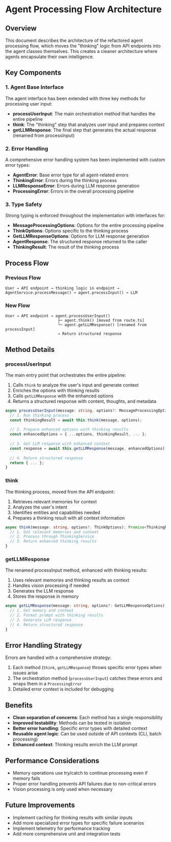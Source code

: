 # Agent Processing Flow Architecture

## Overview

This document describes the architecture of the refactored agent processing flow, which moves the "thinking" logic from API endpoints into the agent classes themselves. This creates a cleaner architecture where agents encapsulate their own intelligence.

## Key Components

### 1. Agent Base Interface

The agent interface has been extended with three key methods for processing user input:

- **processUserInput**: The main orchestration method that handles the entire pipeline
- **think**: The "thinking" step that analyzes user input and prepares context
- **getLLMResponse**: The final step that generates the actual response (renamed from processInput)

### 2. Error Handling

A comprehensive error handling system has been implemented with custom error types:

- **AgentError**: Base error type for all agent-related errors
- **ThinkingError**: Errors during the thinking process
- **LLMResponseError**: Errors during LLM response generation
- **ProcessingError**: Errors in the overall processing pipeline

### 3. Type Safety

Strong typing is enforced throughout the implementation with interfaces for:

- **MessageProcessingOptions**: Options for the entire processing pipeline
- **ThinkOptions**: Options specific to the thinking process
- **GetLLMResponseOptions**: Options for LLM response generation
- **AgentResponse**: The structured response returned to the caller
- **ThinkingResult**: The result of the thinking process

## Process Flow

### Previous Flow

```
User → API endpoint → thinking logic in endpoint → AgentService.processMessage() → agent.processInput() → LLM
```

### New Flow

```
User → API endpoint → agent.processUserInput()
                       ├─ agent.think() [moved from route.ts]
                       └─ agent.getLLMResponse() [renamed from processInput]
                       → Return structured response
```

## Method Details

### processUserInput

The main entry point that orchestrates the entire pipeline:

1. Calls `think` to analyze the user's input and generate context
2. Enriches the options with thinking results
3. Calls `getLLMResponse` with the enhanced options
4. Returns a structured response with content, thoughts, and metadata

```typescript
async processUserInput(message: string, options?: MessageProcessingOptions): Promise<AgentResponse> {
  // 1. Run thinking process
  const thinkingResult = await this.think(message, options);
  
  // 2. Prepare enhanced options with thinking results
  const enhancedOptions = { ...options, thinkingResult, ... };
  
  // 3. Get LLM response with enhanced context
  const response = await this.getLLMResponse(message, enhancedOptions);
  
  // 4. Return structured response
  return { ... };
}
```

### think

The thinking process, moved from the API endpoint:

1. Retrieves relevant memories for context
2. Analyzes the user's intent
3. Identifies entities and capabilities needed
4. Prepares a thinking result with all context information

```typescript
async think(message: string, options?: ThinkOptions): Promise<ThinkingResult> {
  // 1. Get relevant memories and context
  // 2. Process through ThinkingService
  // 3. Return enhanced thinking results
}
```

### getLLMResponse

The renamed processInput method, enhanced with thinking results:

1. Uses relevant memories and thinking results as context
2. Handles vision processing if needed
3. Generates the LLM response
4. Stores the response in memory

```typescript
async getLLMResponse(message: string, options?: GetLLMResponseOptions): Promise<AgentResponse> {
  // 1. Get memory and context
  // 2. Format prompt with thinking results
  // 3. Generate LLM response
  // 4. Return structured response
}
```

## Error Handling Strategy

Errors are handled with a comprehensive strategy:

1. Each method (`think`, `getLLMResponse`) throws specific error types when issues arise
2. The orchestration method (`processUserInput`) catches these errors and wraps them in a `ProcessingError`
3. Detailed error context is included for debugging

## Benefits

- **Clean separation of concerns**: Each method has a single responsibility
- **Improved testability**: Methods can be tested in isolation
- **Better error handling**: Specific error types with detailed context
- **Reusable agent logic**: Can be used outside of API contexts (CLI, batch processing)
- **Enhanced context**: Thinking results enrich the LLM prompt

## Performance Considerations

- Memory operations use try/catch to continue processing even if memory fails
- Proper error handling prevents API failures due to non-critical errors
- Vision processing is only used when necessary

## Future Improvements

- Implement caching for thinking results with similar inputs
- Add more specialized error types for specific failure scenarios
- Implement telemetry for performance tracking
- Add more comprehensive unit and integration tests 